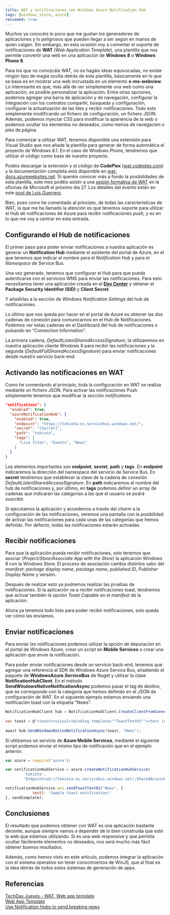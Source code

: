 ```yaml
---
title: WAT y notificaciones con Windows Azure Notification Hub
tags: [windows_store, azure]
reviewed: true
---
```

Muchos ya conocéis lo poco que me gustan los generadores de aplicaciones y lo peligrosos que pueden llegar a ser según en manos de quien caigan. Sin embargo, en esta ocasión voy a comentar el soporte de notificaciones de **WAT** (_Web Application Template_), una plantilla que nos permite convertir una web en una aplicación de **Windows 8** o **Windows Phone 8**.

Para los que no conozcáis WAT, no os hagáis ideas equivocadas, no existe ningún tipo de magia oculta detrás de esta plantilla, básicamente en lo que se basa es en mostrar una web incrustada en un elemento **x-ms-webview**. Lo interesante es que, más allá de ver simplemente una web como una aplicación, es posible personalizar la aplicación. Entre otras opciones, podemos agregar una barra de aplicación y de navegación, configurar la integración con los contratos compartir, búsqueda y configuración, configurar la actualización de las tiles y recibir notificaciones. Todo esto simplemente modificando un fichero de configuración, un fichero JSON. Además, podemos inyectar CSS para modificar la apariencia de la web o podemos ocultar los elementos no deseados, como menús de navegación o pies de página.

Para comenzar a utilizar WAT, tenemos disponible una extensión para Visual Studio que nos añade la plantilla para generar de forma automática el proyecto de Windows 8.1. En el caso de Windows Phone, tendremos que utilizar el código como base de nuestro proyecto.

Podéis descargar la extensión y el código de **CodePlex** ([wat.codeplex.com](http://wat.codeplex.com/)) y la documentación completa está disponible en [wat-docs.azurewebsites.net](http://wat-docs.azurewebsites.net/). Si queréis conocer más a fondo la posibilidades de esta plantilla, este mes podéis asistir a una [sesión formativa de WAT](https://msevents.microsoft.com/CUI/EventDetail.aspx?EventID=1032578107&Culture=es-ES&community=0) en la oficinas de Microsoft el próximo día 27. Los detalles del evento están en este [post de Luis Guerrero](http://blogs.msdn.com/b/esmsdn/archive/2014/01/28/techday-jueves-wat-web-app-template.aspx).

Bien, pues como he comentado al principio, de todas las características de WAT, la que me ha llamado la atención es que tenemos soporte para utilizar el Hub de notificaciones de Azure para recibir notificaciones push, y es en lo que me voy a centrar en esta entrada.

Configurando el Hub de notificaciones
-------------------------------------

El primer paso para poder enviar notificaciones a nuestra aplicación es generar un **Notification Hub** mediante el asistente del portal de Azure, en el que tenemos que indicar el nombre para el _Notification Hub_ y para el _Namespace_ de Service Bus.

Una vez generado, tenemos que configurar el Hub para que pueda autenticarse con el servicios WNS para enviar las notificaciones. Para esto necesitamos tener una aplicación creada en el **[Dev Center](https://appdev.microsoft.com/StorePortals/)** y obtener el **Package Security Identifier (SID)** y **Client Secret**.

Y añadirlas a la sección de _Windows Notification Settings_ del hub de notificaciones.

Lo último que nos queda por hacer en el portal de Azure es obtener las dos cadenas de conexión para comunicarnos en el Hub de Notificaciones. Podemos ver estas cadenas en el Dashboard del hub de notificaciones o pulsando en “Connection Information”.

La primera cadena, _DefaultListenSharedAccessSignature_, la utilizaremos en nuestra aplicación cliente Windows 8 para recibir las notificaciones y la segunda (_DefaultFullSharedAccessSignature_) para enviar notificaciones desde nuestro servicio back-end.

Activando las notificaciones en WAT
-----------------------------------

Como he comentando al principio, toda la configuración en WAT se realiza mediante un fichero JSON. Para activar las notificaciones Push simplemente tenemos que modificar la sección _notifications_.

```json
"notifications": {
  "enabled": true,
  "azureNotificationHub": {
    "enabled": true,
    "endpoint": "https://tokiota-ns.servicebus.windows.net/",
    "secret": "[Secret]",
    "path": "tokiota",
    "tags": [
      "Live Tiles", "Events", "News"
    ]
  }
}
```
    
Los elementos importantes son **endpoint**, **secret**, **path** y **tags**. En **endpoint** indicaremos la dirección del namespace del servicio de Service Bus. En **secret** tendremos que establecer la clave de la cadena de conexión *DefaultListenSharedAccessSignature*. En **path** indicaremos el nombre del hub de notificaciones y, por último, en **tags** podemos definir un array de cadenas que indicarán las categorías a las que el usuario se podrá suscribir. 
    
Si ejecutamos la aplicación y accedemos a través del *charm* a la configuración de las notificaciones, veremos una pantalla con la posibilidad de activar las notificaciones para cada unas de las categorías que hemos definido. Por defecto, todas las notificaciones estarán activadas. 
    
Recibir notificaciones
---    
    
Para que la aplicación pueda recibir notificaciones, solo tenemos que asociar (*Project/Store/Associate App with the Store*) la aplicación Windows 8 con la Windows Store. El proceso de asociación cambia distintos valor del *manifest*: *package display name*, *package name*, *published ID*, *Publisher Display Name* y versión.
    
Después de realizar esto ya podremos realizar las pruebas de notificaciones. Si la aplicación va a recibir notificaciones toast, tendremos que activar también la opción *Toast Capable* en el *manifest* de la aplicación.
    
Ahora ya tenemos todo listo para poder recibir notificaciones, solo queda ver cómo las enviamos.
    
Enviar notificaciones
---
  
Para enviar las notificaciones podemos utilizar la opción de depuración en el portal de Windows Azure, crear un script en **Mobile Services** o crear una aplicación que envíe la notificación. 
    
Para poder enviar notificaciones desde un servicio back-end, tenemos que agregar una referencia al SDK de Windows Azure Service Bus, añadiendo el paquete de **WindowsAzure.ServiceBus** de Nuget y utilizar la clase **NotificationHubClient**. En el método **SendWindowsNativeNotificationAsync** podemos pasar el tag de destino, que se corresponde con la categoría que hemos definido en el JSON de configuración de WAT. En el siguiente ejemplo estamos enviando una notificación toast con la etiqueta "News".
    
```csharp
NotificationHubClient hub = NotificationHubClient.CreateClientFromConnectionString("Endpoint=sb://tokiota-ns.servicebus.windows.net/;SharedAccessKeyName=DefaultFullSharedAccessSignature;SharedAccessKey=[SharedAccessKey]", "tokiota");
    
var toast = @"<toast><visual><binding template=""ToastText01""><text id=""1"">Sample toast notification></text></binding></visual></toast>";
    
await hub.SendWindowsNativeNotificationAsync(toast, "News");
``` 

Si utilizamos un servicio de **Azure Mobile Services**, mediante el siguiente script podemos enviar el mismo tipo de notificación que en el ejemplo anterior.
    
```js
var azure = require('azure');

var notificationHubService = azure.createNotificationHubService(
        'tokiota', 
        'Endpoint=sb://tokiota-ns.servicebus.windows.net/;SharedAccessKeyName=DefaultFullSharedAccessSignature;SharedAccessKey=[SharedAccessKey]');

notificationHubService.wns.sendToastText01("News", {
            text1: 'Sample toast notification!'
}, sendComplete);
```

Conclusiones
------------

El resultado que podemos obtener con WAT es una aplicación bastante decente, aunque siempre vamos a depender de lo bien construida que esté la web que estemos utilizando. Si es una web responsive y que permita ocultar fácilmente elementos no deseados, nos será mucho más fácil obtener buenos resultados.

Además, como hemos visto en este artículo, podemos integrar la aplicación con el sistema operativo sin tener conocimientos de WinJS, que al final es la idea detrás de todos estos sistemas de generación de apps.

Referencias
-----------

[TechDay Jueves - WAT, Web app template](http://blogs.msdn.com/b/esmsdn/archive/2014/01/28/techday-jueves-wat-web-app-template.aspx)  
[Web App Template](http://wat.codeplex.com/)   
[Use Notification Hubs to send breaking news](http://www.windowsazure.com/en-us/documentation/articles/notification-hubs-windows-store-dotnet-send-breaking-news/?fb=es-es)

